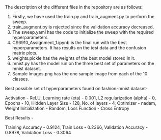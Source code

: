 The description of the different files in the repository are as follows:

1) Firstly, we have used the train.py and train_augment.py to perform the sweep.
2) train_augment.py is rejected since the validation accuracy decreased.
3) The sweep.yaml has the code to initialize the sweep with the required hyperparameters.
4) CS6910_Assignment_1.ipynb is the final run with the best hyperparameters. It has results on the test data and the confusion matrix plots.
5) weights.pickle has the weights of the best model stored in it.
6) mnist.py has the model run on the three best set of parameters on the mnist dataset.
7) Sample Images.png has the one sample image from each of the 10 classes.

Best possible set of hyperparameters found on fashion-mnist dataset- 

Activation - ReLU,
Learning rate (eta) - 0.001,
L2 regularization (alpha) - 0,
Epochs - 10,
Hidden Layer Size - 128,
No. of layers - 4,
Optimizer - nadam,
Weight Initialization - Random,
Loss Function - Cross Entropy

Best Results - 

Training Accuracy - 0.9124,
Train Loss - 0.2366,
Validation Accuracy - 0.8978,
Validation Loss - 0.3064
